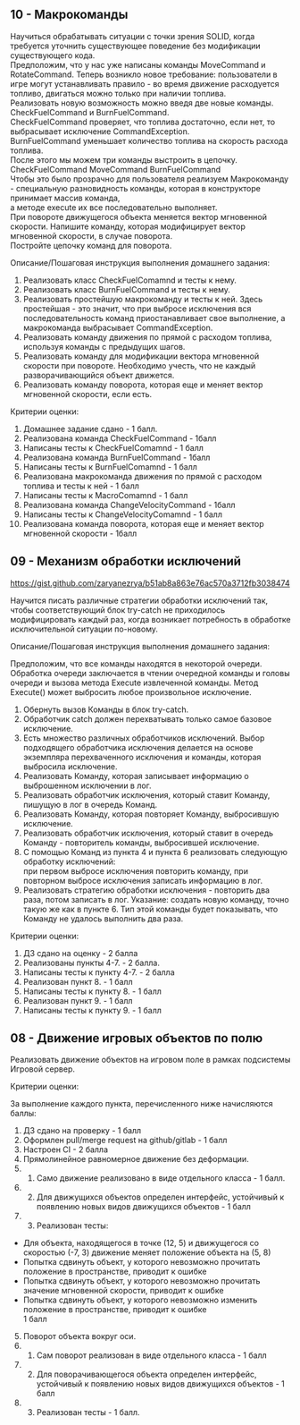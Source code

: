 ## 10 - Макрокоманды

Научиться обрабатывать ситуации с точки зрения SOLID, когда требуется уточнить существующее поведение без модификации существующего кода.  
Предположим, что у нас уже написаны команды MoveCommand и RotateCommand. Теперь возникло новое требование: пользователи в игре могут устанавливать правило - во время движение расходуется топливо, двигаться можно только при наличии топлива.  
Реализовать новую возможность можно введя две новые команды.  
CheckFuelCommand и BurnFuelCommand.  
CheckFuelCommand проверяет, что топлива достаточно, если нет, то выбрасывает исключение CommandException.  
BurnFuelCommand уменьшает количество топлива на скорость расхода топлива.  
После этого мы можем три команды выстроить в цепочку.  
CheckFuelCommand MoveCommand BurnFuelCommand  
Чтобы это было прозрачно для пользователя реализуем Макрокоманду - специальную разновидность команды, которая в конструкторе принимает массив команда,  
а методе execute их все последовательно выполняет.  
При повороте движущегося объекта меняется вектор мгновенной скорости. Напишите команду, которая модифицирует вектор мгновенной скорости, в случае поворота.  
Постройте цепочку команд для поворота.

Описание/Пошаговая инструкция выполнения домашнего задания:

1. Реализовать класс CheckFuelComamnd и тесты к нему.
2. Реализовать класс BurnFuelCommand и тесты к нему.
3. Реализовать простейшую макрокоманду и тесты к ней. Здесь простейшая - это значит, что при выбросе исключения вся последовательность команд приостанавливает свое выполнение, а макрокоманда выбрасывает CommandException.
4. Реализовать команду движения по прямой с расходом топлива, используя команды с предыдущих шагов.
5. Реализовать команду для модификации вектора мгновенной скорости при повороте. Необходимо учесть, что не каждый разворачивающийся объект движется.
6. Реализовать команду поворота, которая еще и меняет вектор мгновенной скорости, если есть.
  
Критерии оценки:

1. Домашнее задание сдано - 1 балл.
2. Реализована команда CheckFuelCommand - 1балл
3. Написаны тесты к CheckFuelComamnd - 1 балл
4. Реализована команда BurnFuelCommand - 1балл
5. Написаны тесты к BurnFuelComamnd - 1 балл
6. Реализована макрокоманда движения по прямой с расходом топлива и тесты к ней - 1 балл
7. Написаны тесты к MacroComamnd - 1 балл
8. Реализована команда ChangeVelocityCommand - 1балл
9. Написаны тесты к ChangeVelocityComamnd - 1 балл
10. Реализована команда поворота, которая еще и меняет вектор мгновенной скорости - 1балл

## 09 - Механизм обработки исключений

https://gist.github.com/zaryanezrya/b51ab8a863e76ac570a3712fb3038474

Научится писать различные стратегии обработки исключений так, чтобы соответствующий блок try-catсh не приходилось модифицировать каждый раз, когда возникает потребность в обработке исключительной ситуации по-новому.

Описание/Пошаговая инструкция выполнения домашнего задания:

Предположим, что все команды находятся в некоторой очереди. Обработка очереди заключается в чтении очередной команды и головы очереди и вызова метода Execute извлеченной команды. Метод Execute() может выбросить любое произвольное исключение.

1. Обернуть вызов Команды в блок try-catch.
2. Обработчик catch должен перехватывать только самое базовое исключение.
3. Есть множество различных обработчиков исключений. Выбор подходящего обработчика исключения делается на основе экземпляра перехваченного исключения и команды, которая выбросила исключение.
4. Реализовать Команду, которая записывает информацию о выброшенном исключении в лог.
5. Реализовать обработчик исключения, который ставит Команду, пишущую в лог в очередь Команд.
6. Реализовать Команду, которая повторяет Команду, выбросившую исключение.
7. Реализовать обработчик исключения, который ставит в очередь Команду - повторитель команды, выбросившей исключение.
8. С помощью Команд из пункта 4 и пункта 6 реализовать следующую обработку исключений:  
    при первом выбросе исключения повторить команду, при повторном выбросе исключения записать информацию в лог.
9. Реализовать стратегию обработки исключения - повторить два раза, потом записать в лог. Указание: создать новую команду, точно такую же как в пункте 6. Тип этой команды будет показывать, что Команду не удалось выполнить два раза.

Критерии оценки:

1. ДЗ сдано на оценку - 2 балла
2. Реализованы пункты 4-7. - 2 балла.
3. Написаны тесты к пункту 4-7. - 2 балла
4. Реализован пункт 8. - 1 балл
5. Написаны тесты к пункту 8. - 1 балл
6. Реализован пункт 9. - 1 балл
7. Написаны тесты к пункту 9. - 1 балл  


## 08 - Движение игровых объектов по полю

Реализовать движение объектов на игровом поле в рамках подсистемы Игровой сервер.

Критерии оценки:

За выполнение каждого пункта, перечисленного ниже начисляются баллы:

1. ДЗ сдано на проверку - 1 балл
2. Оформлен pull/merge request на github/gitlab - 1 балл
3. Настроен CI - 2 балла
4. Прямолинейное равномерное движение без деформации.
5. 1. Само движение реализовано в виде отдельного класса - 1 балл.
6. 2. Для движущихся объектов определен интерфейс, устойчивый к появлению новых видов движущихся объектов - 1 балл
7. 3. Реализован тесты:

- Для объекта, находящегося в точке (12, 5) и движущегося со скоростью (-7, 3) движение меняет положение объекта на (5, 8)
- Попытка сдвинуть объект, у которого невозможно прочитать положение в пространстве, приводит к ошибке
- Попытка сдвинуть объект, у которого невозможно прочитать значение мгновенной скорости, приводит к ошибке
- Попытка сдвинуть объект, у которого невозможно изменить положение в пространстве, приводит к ошибке  
    1 балл

5. Поворот объекта вокруг оси.
6. 1. Сам поворот реализован в виде отдельного класса - 1 балл
7. 2. Для поворачивающегося объекта определен интерфейс, устойчивый к появлению новых видов движущихся объектов - 1 балл
8. 3. Реализован тесты - 1 балл.  
